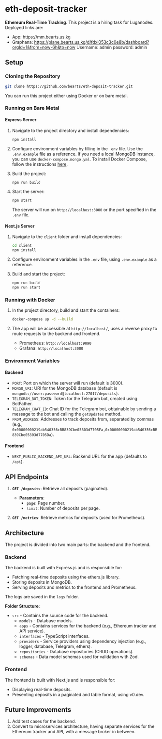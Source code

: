 # eth-deposit-tracker

**Ethereum Real-Time Tracking**. This project is a hiring task for Luganodes.
Deployed links are:
- App: https://mm.bearts.us.kg
- Graphana: https://plane.bearts.us.kg/d/fdxi053c3c0e8b/dashboard?orgId=1&from=now-6h&to=now 
   Username: admin
   password: admin

## Setup

### Cloning the Repository

```bash
git clone https://github.com/bearts/eth-deposit-tracker.git
```

You can run this project either using Docker or on bare metal.

### Running on Bare Metal

#### Express Server

1. Navigate to the project directory and install dependencies:

   ```bash
   npm install
   ```

2. Configure environment variables by filling in the `.env` file. Use the `.env.example` file as a reference. If you need a local MongoDB instance, you can use `docker-compose.mongo.yml`. To install Docker Compose, follow the instructions [here](https://docs.docker.com/compose/install/).

3. Build the project:

   ```bash
   npm run build
   ```

4. Start the server:

   ```bash
   npm start
   ```

   The server will run on `http://localhost:3000` or the port specified in the `.env` file.

#### Next.js Server

1. Navigate to the `client` folder and install dependencies:

   ```bash
   cd client
   npm install
   ```

2. Configure environment variables in the `.env` file, using `.env.example` as a reference.

3. Build and start the project:

   ```bash
   npm run build
   npm run start
   ```

### Running with Docker

1. In the project directory, build and start the containers:

   ```bash
   docker-compose up -d --build
   ```

2. The app will be accessible at `http://localhost/`, uses a reverse proxy to route requests to the backend and frontend.

   - Prometheus: `http://localhost:9090`
   - Grafana: `http://localhost:3000`

### Environment Variables

#### Backend

- `PORT`: Port on which the server will run (default is 3000).
- `MONGO_URI`: URI for the MongoDB database (default is `mongodb://user:password@localhost:27017/deposits`).
- `TELEGRAM_BOT_TOKEN`: Token for the Telegram bot, created using BotFather.
- `TELEGRAM_CHAT_ID`: Chat ID for the Telegram bot, obtainable by sending a message to the bot and calling the `getUpdates` method.
- `FROM_ADDRESS`: Addresses to track deposits from, separated by commas (e.g., `0x00000000219ab540356cBB839Cbe05303d7705Fa,0x00000000219ab540356cBB839Cbe05303d7705Da`).

#### Frontend

- `NEXT_PUBLIC_BACKEND_API_URL`: Backend URL for the app (defaults to `/api`).

## API Endpoints

1. **`GET /deposits`**: Retrieve all deposits (paginated).

   - **Parameters**:
     - `page`: Page number.
     - `limit`: Number of deposits per page.

2. **`GET /metrics`**: Retrieve metrics for deposits (used for Prometheus).

## Architecture

The project is divided into two main parts: the backend and the frontend.

### Backend

The backend is built with Express.js and is responsible for:

- Fetching real-time deposits using the ethers.js library.
- Storing deposits in MongoDB.
- Serving deposits and metrics to the frontend and Prometheus.

The logs are saved in the `logs` folder.

**Folder Structure**:

- `src` - Contains the source code for the backend.
  - `models` - Database models.
  - `apps` - Contains services for the backend (e.g., Ethereum tracker and API service).
  - `interfaces` - TypeScript interfaces.
  - `providers` - Service providers using dependency injection (e.g., logger, database, Telegram, ethers).
  - `repositories` - Database repositories (CRUD operations).
  - `schemas` - Data model schemas used for validation with Zod.

### Frontend

The frontend is built with Next.js and is responsible for:

- Displaying real-time deposits.
- Presenting deposits in a paginated and table format, using v0.dev.

## Future Improvements

1. Add test cases for the backend.
2. Convert to microservices architecture, having separate services for the Ethereum tracker and API, with a message broker in between.
